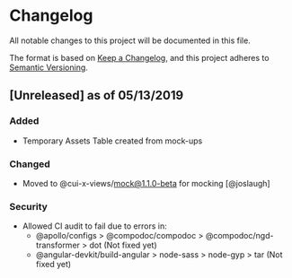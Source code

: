 # Changelog
All notable changes to this project will be documented in this file.

The format is based on [Keep a Changelog](https://keepachangelog.com/en/1.0.0/),
and this project adheres to [Semantic Versioning](https://semver.org/spec/v2.0.0.html).

## [Unreleased] as of 05/13/2019
### Added
- Temporary Assets Table created from mock-ups

### Changed
- Moved to @cui-x-views/mock@1.1.0-beta for mocking [@joslaugh]

### Security
- Allowed CI audit to fail due to errors in:
	- @apollo/configs > @compodoc/compodoc > @compodoc/ngd-transformer > dot (Not fixed yet)
	- @angular-devkit/build-angular > node-sass > node-gyp > tar (Not fixed yet)
